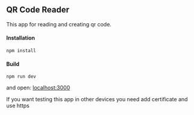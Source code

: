 ## QR Code Reader

This app for reading and creating qr code.

#### Installation

```
npm install
```
#### Build
```
npm run dev
```
and open: [localhost:3000](http://localhost:3000)

If you want testing this app in other devices you need add certificate and use https